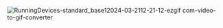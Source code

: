 ![RunningDevices-standard_base12024-03-2112-21-12-ezgif com-video-to-gif-converter](https://github.com/Combro-Kim/android_standard_first_project/assets/84631435/25a8e4a2-ef06-429d-874b-29a6a01cd4d5)
